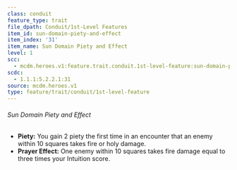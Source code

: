 ```yaml
---
class: conduit
feature_type: trait
file_dpath: Conduit/1st-Level Features
item_id: sun-domain-piety-and-effect
item_index: '31'
item_name: Sun Domain Piety and Effect
level: 1
scc:
  - mcdm.heroes.v1:feature.trait.conduit.1st-level-feature:sun-domain-piety-and-effect
scdc:
  - 1.1.1:5.2.2.1:31
source: mcdm.heroes.v1
type: feature/trait/conduit/1st-level-feature
---
```


###### Sun Domain Piety and Effect

- **Piety:** You gain 2 piety the first time in an encounter that an enemy within 10 squares takes fire or holy damage.
- **Prayer Effect:** One enemy within 10 squares takes fire damage equal to three times your Intuition score.
